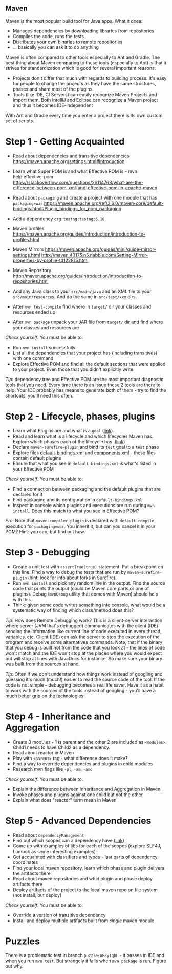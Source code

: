 Maven
-----

Maven is the most popular build tool for Java apps. What it does:

- Manages dependencies by downloading libraries from repositories
- Compiles the code, runs the tests
- Distributes your own binaries to remote repositories
- ... basically you can ask it to do anything

Maven is often compared to other tools especially to Ant and Gradle. The best thing about Maven comparing to these 
tools (especially to Ant) is that it strives for standardization which is good for several important reasons:
 
- Projects don't differ that much with regards to building process. It's easy for people to change the projects as
  they have the same structures, phases and share most of the plugins.
- Tools (like IDE, CI Servers) can easily recognize Maven Projects and import them. Both IntelliJ and Eclipse can 
recognize a Maven project and thus it becomes IDE-independent

With Ant and Gradle every time you enter a project there is its own custom set of scripts.

# Step 1 - Getting Acquainted

* Read about dependencies and transitive dependencies 
  https://maven.apache.org/settings.html#Introduction
* Learn what Super POM is and what Effective POM is - mvn help:effective-pom
  https://stackoverflow.com/questions/26114768/what-are-the-difference-between-pom-xml-and-effective-pom-in-apache-maven
* Read about `packaging` and create a project with one module that has `packaging=war` 
  https://maven.apache.org/ref/3.6.0/maven-core/default-bindings.html#Plugin_bindings_for_pom_packaging
* Add a dependency `org.testng:testng:6.10`
* Maven profiles https://maven.apache.org/guides/introduction/introduction-to-profiles.html
* Maven Mirrors https://maven.apache.org/guides/mini/guide-mirror-settings.html
  http://maven.40175.n5.nabble.com/Setting-Mirror-properties-by-profile-td122815.html
   
* Maven Repository http://maven.apache.org/guides/introduction/introduction-to-repositories.html
  
* Add any Java class to your `src/main/java` and an XML file to your `src/main/resources`. And do the same in 
`src/test/xxx` dirs.
* After `mvn test-compile` find where in `target/` dir your classes and resources ended up
* After `mvn package` unpack your JAR file from `target/` dir and find where your classes and resources are

*Check yourself*. You must be able to:

* Run `mvn install` successfully
* List all the dependencies that your project has (including transitives) with one command
* Explore Effective POM and find all the default sections that were applied to your project. Even those that you didn't
explicitly write.

*Tip*: dependency tree and Effective POM are the most important diagnostic tools that you need. Every time there is
an issue these 2 tools are there to help. Your IDE probably has means to generate both of them - try to find the 
shortcuts, you'll need this often.

# Step 2 - Lifecycle, phases, plugins

* Learn what Plugins are and what is a `goal` ([link](./articles/maven-plugins.md))
* Read and learn what is a lifecycle and which lifecycles Maven has. Explore which phases each of the lifecycle has.
([link](./articles/maven-lifecycles-n-phases.md))
* Declare `maven-surefire-plugin` and bind its `test` goal to a `test` phase
* Explore files
[default-bindings.xml](https://github.com/apache/maven/blob/master/maven-core/src/main/resources/META-INF/plexus/default-bindings.xml) and
[components.xml](https://github.com/apache/maven/blob/master/maven-core/src/test/resources/META-INF/plexus/components.xml) -
these files contain default plugins
* Ensure that what you see in `default-bindings.xml` is what's listed in your Effective POM

*Check yourself*. You must be able to:

* Find a connection between packaging and the default plugins that are declared for it
* Find packaging and its configuration in `default-bindings.xml`
* Inspect in console which plugins and executions are run during `mvn install`. Does this match to what you see in 
Effective POM?

*Pro*: Note that `maven-compiler-plugin` is declared with `default-compile` execution for `packaging=war`. You inherit
it, but can you cancel it in your POM? Hint: you can, but find out how.

# Step 3 - Debugging

* Create a unit test with `assertTrue(true)` statement. Put a breakpoint on this line. Find a way to debug the tests
that are run by `maven-surefire-plugin` (hint: look for info about forks in Surefire).
* Run `mvn install` and pick any random line in the output. Find the source code that prints the output (could be
Maven core parts or one of plugins). Debug (`mvnDebug` utility that comes with Maven) should help with this.
* Think: given some code writes something into console, what would be a systematic way of finding which class/method
does this?

*Tip*: How does Remote Debugging work? This is a client-server interaction where server (JVM that's debugged)
communicates with the client (IDE) sending the information like current line of code executed in every thread,
variables, etc. Client (IDE) can ask the server to stop the execution of the program and receive some alternatives
commands. Note, that if the binary that you debug is built not from the code that you look at - the lines of code won't
match and the IDE won't stop at the places where you would expect but will stop at lines with JavaDocs for instance.
So make sure your binary was built from the sources at hand.

*Tip*: Often if we don't understand how things work instead of googling and guessing it's much (much!) easier to read
the source code of the tool. If the code is not simple - debugging becomes a real life saver. Have it as a habit to work
with the sources of the tools instead of googling - you'll have a much better grip on the technologies.

# Step 4 - Inheritance and Aggregation

* Create 3 modules - 1 is parent and the other 2 are included as `<modules>`. Child1 needs to have Child2 as a 
dependency.
* Read about reactor in Maven
* Play with `<parent>` tag - what difference does it make?
* Find a way to override dependencies and plugins in child modules
* Research mvn flags like `-pl`, `-am`, `-amd`

*Check yourself*. You must be able to:

* Explain the difference between Inheritance and Aggregation in Maven.
* Invoke phases and plugins against one child but not the other
* Explain what does "reactor" term mean in Maven 

# Step 5 - Advanced Dependencies

* Read about `dependencyManagement`
* Find out which scopes can a dependency have ([link](./articles/maven-scopes.md))
* Come up with examples of libs for each of the scopes (explore SLF4J, Lombok as some interesting examples)
* Get acquainted with classifiers and types - last parts of dependency coordinates
* Find your local maven repository, learn which phase and plugin delivers the artifacts there
* Read about maven repositories and what plugin and phase deploy artifacts there
* Deploy artifacts of the project to the local maven repo on file system (not install, but deploy)

*Check yourself*. You must be able to:

* Override a version of transitive dependency
* Install and deploy multiple artifacts built from *single* maven module

# Puzzles

There is a problematic test in branch `puzzle-nBZyIqbL` - it passes in IDE and when you run `mvn test`. But strangely
it fails when `mvn package` is run. Figure out why.